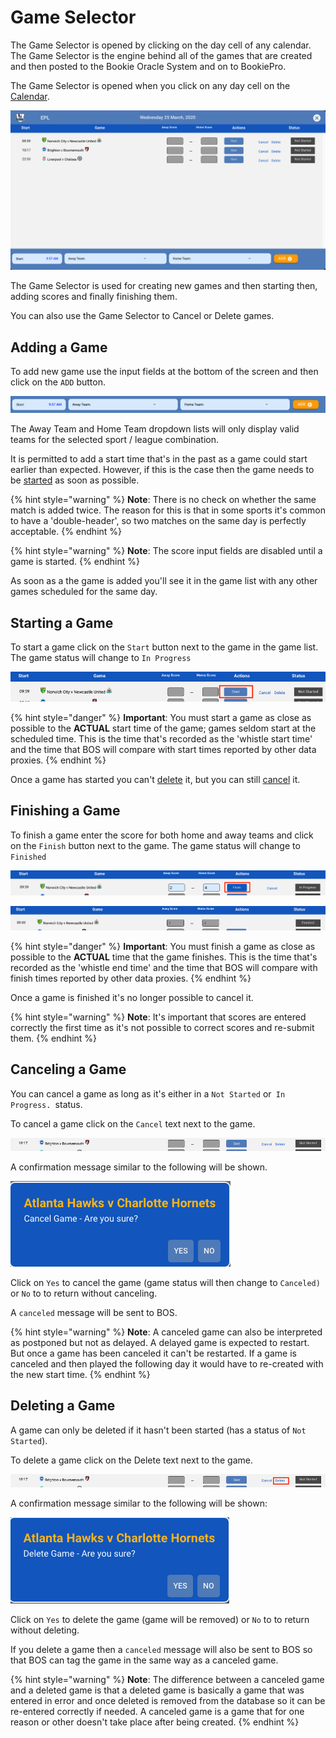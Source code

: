 # Game Selector

The Game Selector is opened by clicking on the day cell of any calendar. The Game Selector is the engine behind all of the games that are created and then posted to the Bookie Oracle System and on to BookiePro.

The Game Selector is opened when you click on any day cell on the [Calendar](dashboard/#calendar).

![](../../../.gitbook/assets/screen-shot-2020-03-25-at-10.00.34-am.png)

The Game Selector is used for creating new games and then starting then, adding scores and finally finishing them.

You can also use the Game Selector to Cancel or Delete games.

## Adding a Game

To add new game use the input fields at the bottom of the screen and then click on the `ADD` button.

![](../../../.gitbook/assets/screen-shot-2020-03-25-at-10.08.27-am.png)

The Away Team and Home Team dropdown lists will only display valid teams for the selected sport / league combination.

It is permitted to add a start time that's in the past as a game could start earlier than expected. However, if this is the case then the game needs to be [started](game-selector.md#start-game) as soon as possible.

{% hint style="warning" %}
**Note**: There is no check on whether the same match is added twice. The reason for this is that in some sports it's common to have a 'double-header', so two matches on the same day is perfectly acceptable.
{% endhint %}

{% hint style="warning" %}
**Note**: The score input fields are disabled until a game is started.
{% endhint %}

As soon as a the game is added you'll see it in the game list with any other games scheduled for the same day.

## Starting a Game

To start a game click on the `Start` button next to the game in the game list. The game status will change to `In Progress`

![](../../../.gitbook/assets/screen-shot-2020-03-26-at-11.26.33-am.png)

{% hint style="danger" %}
**Important**: You must start a game as close as possible to the **ACTUAL** start time of the game; games seldom start at the scheduled time. This is the time that's recorded as the 'whistle start time' and the time that BOS will compare with start times reported by other data proxies.
{% endhint %}

Once a game has started you can't [delete](game-selector.md#delete-game) it, but you can still [cancel](game-selector.md#cancel-game) it.

## Finishing a Game

To finish a game enter the score for both home and away teams and click on the `Finish` button next to the game. The game status will  change to `Finished`

![](<../../../.gitbook/assets/screen-shot-2020-03-26-at-11.31.53-am (1).png>)

![](../../../.gitbook/assets/screen-shot-2020-03-26-at-11.46.26-am.png)

{% hint style="danger" %}
**Important**: You must finish a game as close as possible to the **ACTUAL** time that the game finishes. This is the time that's recorded as the 'whistle end time' and the time that BOS will compare with finish times reported by other data proxies.
{% endhint %}

Once a game is finished it's no longer possible to cancel it.

{% hint style="warning" %}
**Note**: It's important that scores are entered correctly the first time as it's not possible to correct scores and re-submit them.&#x20;
{% endhint %}

## Canceling a Game

You can cancel a game as long as it's either in a `Not Started` or`  In Progress.  `status.

To cancel a game click on the `Cancel` text next to the game.&#x20;

![](<../../../.gitbook/assets/screen-shot-2020-03-26-at-11.56.06-am (1).png>)

A confirmation message similar to the following will be shown.&#x20;

![](<../../../.gitbook/assets/image (26).png>)

Click on `Yes` to cancel the game (game status will then change to `Canceled)` or `No` to to return without canceling.

A `canceled` message will be sent to BOS.

{% hint style="warning" %}
**Note**: A canceled game can also be interpreted as postponed but not as delayed. A delayed game is expected to restart. But once a game has been canceled it can't be restarted. If a game is canceled and then played the following day it would have to re-created with the new start time.
{% endhint %}

## Deleting a Game

A game can only be deleted if it hasn't been started (has a status of `Not Started`).

To delete a game click on the Delete text next to the game.&#x20;

![](../../../.gitbook/assets/screen-shot-2020-03-26-at-11.56.06-am.png)

A confirmation message similar to the following will be shown:

![](<../../../.gitbook/assets/image (25).png>)

Click on `Yes` to delete the game (game will be removed) or `No` to to return without deleting.

If you delete a game then a `canceled` message will also be sent to BOS so that BOS can tag the game in the same way as a canceled game.

{% hint style="warning" %}
**Note**: The difference between a canceled game and a deleted game is that a deleted game is basically a game that was entered in error and once deleted is removed from the database so it can be re-entered correctly if needed. A canceled game is a game that for one reason or other doesn't take place after being created.
{% endhint %}
